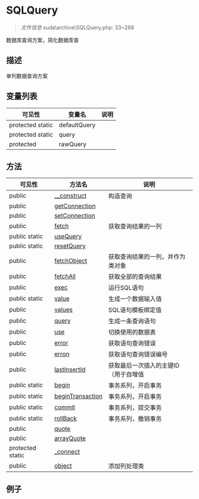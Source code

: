 #  SQLQuery 

> *文件信息* suda\archive\SQLQuery.php: 33~288


数据库查询方案，简化数据库查


## 描述



单列数据查询方案



## 变量列表
| 可见性 |  变量名   | 说明 |
|--------|----|------|
| protected  static  | defaultQuery | | 
| protected  static  | query | | 
| protected    | rawQuery | | 

## 方法

| 可见性 | 方法名 | 说明 |
|--------|-------|------|
|  public  |[__construct](SQLQuery/__construct.md) | 构造查询 |
|  public  |[getConnection](SQLQuery/getConnection.md) |  |
|  public  |[setConnection](SQLQuery/setConnection.md) |  |
|  public  |[fetch](SQLQuery/fetch.md) | 获取查询结果的一列 |
|  public  static|[useQuery](SQLQuery/useQuery.md) |  |
|  public  static|[resetQuery](SQLQuery/resetQuery.md) |  |
|  public  |[fetchObject](SQLQuery/fetchObject.md) | 获取查询结果的一列，并作为类对象 |
|  public  |[fetchAll](SQLQuery/fetchAll.md) | 获取全部的查询结果 |
|  public  |[exec](SQLQuery/exec.md) | 运行SQL语句 |
|  public  static|[value](SQLQuery/value.md) | 生成一个数据输入值 |
|  public  |[values](SQLQuery/values.md) | SQL语句模板绑定值 |
|  public  |[query](SQLQuery/query.md) | 生成一条查询语句 |
|  public  |[use](SQLQuery/use.md) | 切换使用的数据表 |
|  public  |[error](SQLQuery/error.md) | 获取语句查询错误 |
|  public  |[erron](SQLQuery/erron.md) | 获取语句查询错误编号 |
|  public  |[lastInsertId](SQLQuery/lastInsertId.md) | 获取最后一次插入的主键ID（用于自增值 |
|  public  static|[begin](SQLQuery/begin.md) | 事务系列，开启事务 |
|  public  static|[beginTransaction](SQLQuery/beginTransaction.md) | 事务系列，开启事务 |
|  public  static|[commit](SQLQuery/commit.md) | 事务系列，提交事务 |
|  public  static|[rollBack](SQLQuery/rollBack.md) | 事务系列，撤销事务 |
|  public  |[quote](SQLQuery/quote.md) |  |
|  public  |[arrayQuote](SQLQuery/arrayQuote.md) |  |
|  protected  static|[_connect](SQLQuery/_connect.md) |  |
|  public  |[object](SQLQuery/object.md) | 添加列处理类 |
 

## 例子